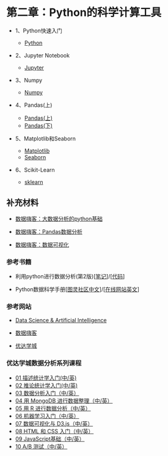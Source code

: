 # 第二章：Python的科学计算工具

* 1、Python快速入门
    - [Python](Python.ipynb)

* 2、Jupyter Notebook
    - [Jupyter]()

* 3、Numpy
    - [Numpy](Jupyter_numpy.ipynb)

* 4、Pandas(上)
    - [Pandas(上)](Pandas_1.ipynb)
    - [Pandas(下)]()

* 5、Matplotlib和Seaborn
    - [Matplotlib]()
    - [Seaborn]()

* 6、Scikit-Learn
    - [sklearn]()



## 补充材料

* [数据嗨客：大数据分析的python基础](http://hackdata.cn/learn/course/2/)

* [数据嗨客：Pandas数据分析](http://hackdata.cn/learn/course/9/)

* [数据嗨客：数据可视化](http://hackdata.cn/learn/course/8/)

### 参考书籍

* 利用python进行数据分析(第2版)[[笔记](https://www.jianshu.com/p/04d180d90a3f)]/[[代码](https://github.com/BrambleXu/pydata-notebook)]

* Python数据科学手册[[图灵社区中文](http://www.ituring.com.cn/book/1937)]/[[在线网站英文](https://jakevdp.github.io/PythonDataScienceHandbook/index.html)]

### 参考网站

* [Data Science & Artificial Intelligence](https://chrisalbon.com/#machine_learning)

* [数据嗨客](http://hackdata.cn/#)

* [优达学城](https://cn.udacity.com/)

### 优达学城数据分析系列课程

* [01 描述统计学入门(中/英)](https://cn.udacity.com/course/intro-to-descriptive-statistics--ud827-enterprise)
* [02 推论统计学入门(中/英)](https://cn.udacity.com/course/intro-to-inferential-statistics--ud201-enterprise)
* [03 数据分析入门（中/英）](https://cn.udacity.com/course/intro-to-data-analysis--ud170-enterprise)
* [04 用 MongoDB 进行数据整理（中/英）](https://cn.udacity.com/course/data-wrangling-with-mongodb--ud032-enterprise)
* [05 用 R 进行数据分析（中/英）](https://cn.udacity.com/course/data-analysis-with-r--ud651-enterprise)
* [06 机器学习入门（中/英）](https://cn.udacity.com/course/intro-to-machine-learning--ud120-enterprise)
* [07 数据可视化与 D3.js（中/英）](https://cn.udacity.com/course/data-visualization-and-d3js--ud507-enterprise)
* [08 HTML 和 CSS 入门（中/英）](https://cn.udacity.com/course/intro-to-html-and-css--ud304-enterprise)
* [09 JavaScript基础（中/英）](https://cn.udacity.com/course/javascript-basics--ud804)
* [10 A/B 测试（中/英）](https://cn.udacity.com/course/ab-testing--ud257-enterprise)
